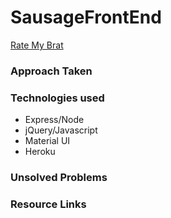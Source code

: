 # SausageFrontEnd

[Rate My Brat](https://rate-my-brat.herokuapp.com/)

### Approach Taken

### Technologies used
- Express/Node
- jQuery/Javascript
- Material UI
- Heroku

### Unsolved Problems

### Resource Links

